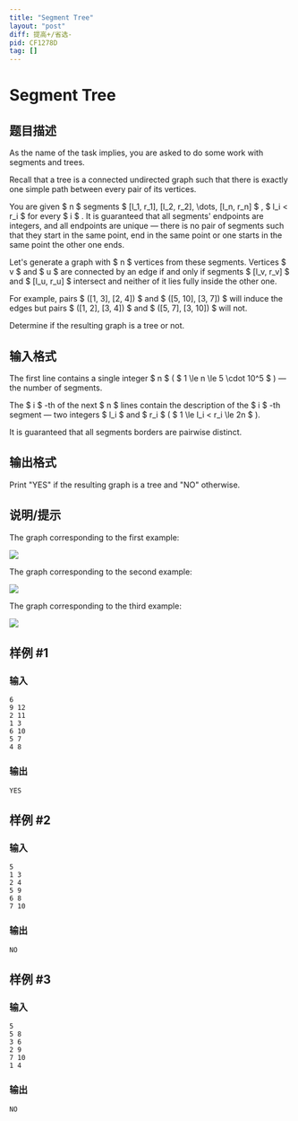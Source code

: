 ```yaml
---
title: "Segment Tree"
layout: "post"
diff: 提高+/省选-
pid: CF1278D
tag: []
---
```


# Segment Tree

## 题目描述

As the name of the task implies, you are asked to do some work with segments and trees.

Recall that a tree is a connected undirected graph such that there is exactly one simple path between every pair of its vertices.

You are given $ n $ segments $ [l_1, r_1], [l_2, r_2], \dots, [l_n, r_n] $ , $ l_i < r_i $ for every $ i $ . It is guaranteed that all segments' endpoints are integers, and all endpoints are unique — there is no pair of segments such that they start in the same point, end in the same point or one starts in the same point the other one ends.

Let's generate a graph with $ n $ vertices from these segments. Vertices $ v $ and $ u $ are connected by an edge if and only if segments $ [l_v, r_v] $ and $ [l_u, r_u] $ intersect and neither of it lies fully inside the other one.

For example, pairs $ ([1, 3], [2, 4]) $ and $ ([5, 10], [3, 7]) $ will induce the edges but pairs $ ([1, 2], [3, 4]) $ and $ ([5, 7], [3, 10]) $ will not.

Determine if the resulting graph is a tree or not.

## 输入格式

The first line contains a single integer $ n $ ( $ 1 \le n \le 5 \cdot 10^5 $ ) — the number of segments.

The $ i $ -th of the next $ n $ lines contain the description of the $ i $ -th segment — two integers $ l_i $ and $ r_i $ ( $ 1 \le l_i < r_i \le 2n $ ).

It is guaranteed that all segments borders are pairwise distinct.

## 输出格式

Print "YES" if the resulting graph is a tree and "NO" otherwise.

## 说明/提示

The graph corresponding to the first example:

![](https://cdn.luogu.com.cn/upload/vjudge_pic/CF1278D/c6090785de6d8b04e9165be7d77b2baf8a7a274a.png)

The graph corresponding to the second example:

![](https://cdn.luogu.com.cn/upload/vjudge_pic/CF1278D/0f7308cd08a123a72839d915d7fcac16c437d39b.png)

The graph corresponding to the third example:

![](https://cdn.luogu.com.cn/upload/vjudge_pic/CF1278D/296149228c82b75efc56776e68da72f65a8385a4.png)

## 样例 #1

### 输入

```
6
9 12
2 11
1 3
6 10
5 7
4 8

```

### 输出

```
YES

```

## 样例 #2

### 输入

```
5
1 3
2 4
5 9
6 8
7 10

```

### 输出

```
NO

```

## 样例 #3

### 输入

```
5
5 8
3 6
2 9
7 10
1 4

```

### 输出

```
NO

```

